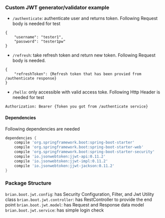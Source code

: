 ### Custom JWT generator/validator example
* `/authenticate`: authenticate user and returns token. Following Request body is needed for test
```
{
	"username": "tester1",
	"password": "tester1pw"
}
```
* `/refresh`: take refresh token and return new token. Following Request body is needed.
```
{
    "refreshToken": {Refresh token that has been provied from /authenticate response}
}
```
* `/hello`: only accessible with valid access toke. Following Http Header is needed for test
```
Authorization: Bearer {Token you got from /authenticate service}
```

#### Dependencies
Following dependencies are needed
```groovy
dependencies {
	compile 'org.springframework.boot:spring-boot-starter'
	compile 'org.springframework.boot:spring-boot-starter-web'
	compile 'org.springframework.boot:spring-boot-starter-security'
	compile 'io.jsonwebtoken:jjwt-api:0.11.2'
    compile 'io.jsonwebtoken:jjwt-impl:0.11.2'
    compile 'io.jsonwebtoken:jjwt-jackson:0.11.2'
}
```

### Package Structure
`brian.boot.jwt.config`: has Security Configuration, Filter, and Jwt Utility class
`brian.boot.jwt.controller`: has RestController to provide the end point
`brian.boot.jwt.model`: has Request and Response data model
`brian.boot.jwt.service`: has simple login check